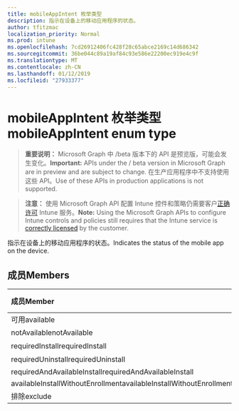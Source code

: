 ```yaml
---
title: mobileAppIntent 枚举类型
description: 指示在设备上的移动应用程序的状态。
author: tfitzmac
localization_priority: Normal
ms.prod: intune
ms.openlocfilehash: 7cd26912406fc428f28c65abce2169c14d686342
ms.sourcegitcommit: 36be044c89a19af84c93e586e22200ec919e4c9f
ms.translationtype: MT
ms.contentlocale: zh-CN
ms.lasthandoff: 01/12/2019
ms.locfileid: "27933377"
---
```

# <a name="mobileappintent-enum-type"></a><span data-ttu-id="9b4c5-103">mobileAppIntent 枚举类型</span><span class="sxs-lookup"><span data-stu-id="9b4c5-103">mobileAppIntent enum type</span></span>

> <span data-ttu-id="9b4c5-104">**重要说明：** Microsoft Graph 中 /beta 版本下的 API 是预览版，可能会发生变化。</span><span class="sxs-lookup"><span data-stu-id="9b4c5-104">**Important:** APIs under the / beta version in Microsoft Graph are in preview and are subject to change.</span></span> <span data-ttu-id="9b4c5-105">在生产应用程序中不支持使用这些 API。</span><span class="sxs-lookup"><span data-stu-id="9b4c5-105">Use of these APIs in production applications is not supported.</span></span>

> <span data-ttu-id="9b4c5-106">**注意：** 使用 Microsoft Graph API 配置 Intune 控件和策略仍需要客户[正确许可](https://go.microsoft.com/fwlink/?linkid=839381) Intune 服务。</span><span class="sxs-lookup"><span data-stu-id="9b4c5-106">**Note:** Using the Microsoft Graph APIs to configure Intune controls and policies still requires that the Intune service is [correctly licensed](https://go.microsoft.com/fwlink/?linkid=839381) by the customer.</span></span>

<span data-ttu-id="9b4c5-107">指示在设备上的移动应用程序的状态。</span><span class="sxs-lookup"><span data-stu-id="9b4c5-107">Indicates the status of the mobile app on the device.</span></span>
## <a name="members"></a><span data-ttu-id="9b4c5-108">成员</span><span class="sxs-lookup"><span data-stu-id="9b4c5-108">Members</span></span>
|<span data-ttu-id="9b4c5-109">成员</span><span class="sxs-lookup"><span data-stu-id="9b4c5-109">Member</span></span>|<span data-ttu-id="9b4c5-110">值</span><span class="sxs-lookup"><span data-stu-id="9b4c5-110">Value</span></span>|<span data-ttu-id="9b4c5-111">Description</span><span class="sxs-lookup"><span data-stu-id="9b4c5-111">Description</span></span>|
|:---|:---|:---|
|<span data-ttu-id="9b4c5-112">可用</span><span class="sxs-lookup"><span data-stu-id="9b4c5-112">available</span></span>|<span data-ttu-id="9b4c5-113">0</span><span class="sxs-lookup"><span data-stu-id="9b4c5-113">0</span></span>|<span data-ttu-id="9b4c5-114">可用</span><span class="sxs-lookup"><span data-stu-id="9b4c5-114">Available</span></span>|
|<span data-ttu-id="9b4c5-115">notAvailable</span><span class="sxs-lookup"><span data-stu-id="9b4c5-115">notAvailable</span></span>|<span data-ttu-id="9b4c5-116">1</span><span class="sxs-lookup"><span data-stu-id="9b4c5-116">1</span></span>|<span data-ttu-id="9b4c5-117">不可用</span><span class="sxs-lookup"><span data-stu-id="9b4c5-117">Not Available</span></span>|
|<span data-ttu-id="9b4c5-118">requiredInstall</span><span class="sxs-lookup"><span data-stu-id="9b4c5-118">requiredInstall</span></span>|<span data-ttu-id="9b4c5-119">2</span><span class="sxs-lookup"><span data-stu-id="9b4c5-119">2</span></span>|<span data-ttu-id="9b4c5-120">所需的安装</span><span class="sxs-lookup"><span data-stu-id="9b4c5-120">Required Install</span></span>|
|<span data-ttu-id="9b4c5-121">requiredUninstall</span><span class="sxs-lookup"><span data-stu-id="9b4c5-121">requiredUninstall</span></span>|<span data-ttu-id="9b4c5-122">3</span><span class="sxs-lookup"><span data-stu-id="9b4c5-122">3</span></span>|<span data-ttu-id="9b4c5-123">需要的卸载</span><span class="sxs-lookup"><span data-stu-id="9b4c5-123">Required Uninstall</span></span>|
|<span data-ttu-id="9b4c5-124">requiredAndAvailableInstall</span><span class="sxs-lookup"><span data-stu-id="9b4c5-124">requiredAndAvailableInstall</span></span>|<span data-ttu-id="9b4c5-125">4</span><span class="sxs-lookup"><span data-stu-id="9b4c5-125">4</span></span>|<span data-ttu-id="9b4c5-126">RequiredAndAvailableInstall</span><span class="sxs-lookup"><span data-stu-id="9b4c5-126">RequiredAndAvailableInstall</span></span>|
|<span data-ttu-id="9b4c5-127">availableInstallWithoutEnrollment</span><span class="sxs-lookup"><span data-stu-id="9b4c5-127">availableInstallWithoutEnrollment</span></span>|<span data-ttu-id="9b4c5-128">5</span><span class="sxs-lookup"><span data-stu-id="9b4c5-128">5</span></span>|<span data-ttu-id="9b4c5-129">AvailableInstallWithoutEnrollment</span><span class="sxs-lookup"><span data-stu-id="9b4c5-129">AvailableInstallWithoutEnrollment</span></span>|
|<span data-ttu-id="9b4c5-130">排除</span><span class="sxs-lookup"><span data-stu-id="9b4c5-130">exclude</span></span>|<span data-ttu-id="9b4c5-131">6</span><span class="sxs-lookup"><span data-stu-id="9b4c5-131">6</span></span>|<span data-ttu-id="9b4c5-132">排除</span><span class="sxs-lookup"><span data-stu-id="9b4c5-132">Exclude</span></span>|





